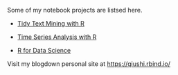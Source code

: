 
Some of my notebook projects are listsed here. 

- [Tidy Text Mining with R](https://enixam.github.io/tidy-text-mining/)

- [Time Series Analysis with R](https://enixam.github.io/fpp/)

- [R for Data Science](https://enixam.github.io/rfordatascience/)


Visit my blogdown personal site at https://qiushi.rbind.io/
